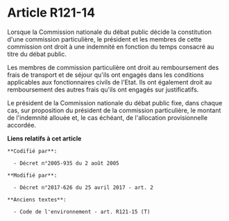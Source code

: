 # Article R121-14

Lorsque la Commission nationale du débat public décide la constitution d'une commission particulière, le président et les
membres de cette commission ont droit à une indemnité en fonction du temps consacré au titre du débat public.

Les membres de commission particulière ont droit au remboursement des frais de transport et de séjour qu'ils ont engagés dans
les conditions applicables aux fonctionnaires civils de l'Etat. Ils ont également droit au remboursement des autres frais
qu'ils ont engagés sur justificatifs.

Le président de la Commission nationale du débat public fixe, dans chaque cas, sur proposition du président de la commission
particulière, le montant de l'indemnité allouée et, le cas échéant, de l'allocation provisionnelle accordée.

**Liens relatifs à cet article**

	**Codifié par**:

	  - Décret n°2005-935 du 2 août 2005

	**Modifié par**:

	  - Décret n°2017-626 du 25 avril 2017 - art. 2

	**Anciens textes**:

	  - Code de l'environnement - art. R121-15 (T)
